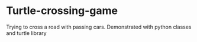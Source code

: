 # Turtle-crossing-game
Trying to cross a road with passing cars. Demonstrated with python classes and turtle library
